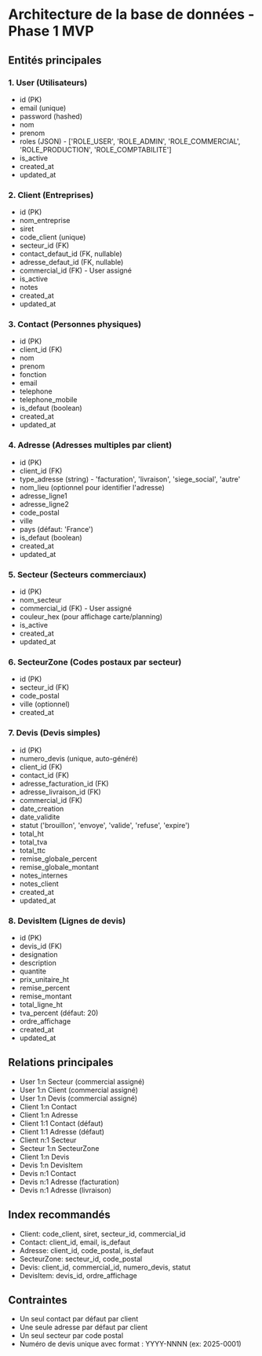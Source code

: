 # Architecture de la base de données - Phase 1 MVP

## Entités principales

### 1. User (Utilisateurs)
- id (PK)
- email (unique)
- password (hashed)
- nom
- prenom
- roles (JSON) - ['ROLE_USER', 'ROLE_ADMIN', 'ROLE_COMMERCIAL', 'ROLE_PRODUCTION', 'ROLE_COMPTABILITE']
- is_active
- created_at
- updated_at

### 2. Client (Entreprises)
- id (PK)
- nom_entreprise
- siret
- code_client (unique)
- secteur_id (FK)
- contact_defaut_id (FK, nullable)
- adresse_defaut_id (FK, nullable)
- commercial_id (FK) - User assigné
- is_active
- notes
- created_at
- updated_at

### 3. Contact (Personnes physiques)
- id (PK)
- client_id (FK)
- nom
- prenom
- fonction
- email
- telephone
- telephone_mobile
- is_defaut (boolean)
- created_at
- updated_at

### 4. Adresse (Adresses multiples par client)
- id (PK)
- client_id (FK)
- type_adresse (string) - 'facturation', 'livraison', 'siege_social', 'autre'
- nom_lieu (optionnel pour identifier l'adresse)
- adresse_ligne1
- adresse_ligne2
- code_postal
- ville
- pays (défaut: 'France')
- is_defaut (boolean)
- created_at
- updated_at

### 5. Secteur (Secteurs commerciaux)
- id (PK)
- nom_secteur
- commercial_id (FK) - User assigné
- couleur_hex (pour affichage carte/planning)
- is_active
- created_at
- updated_at

### 6. SecteurZone (Codes postaux par secteur)
- id (PK)
- secteur_id (FK)
- code_postal
- ville (optionnel)
- created_at

### 7. Devis (Devis simples)
- id (PK)
- numero_devis (unique, auto-généré)
- client_id (FK)
- contact_id (FK)
- adresse_facturation_id (FK)
- adresse_livraison_id (FK)
- commercial_id (FK)
- date_creation
- date_validite
- statut ('brouillon', 'envoye', 'valide', 'refuse', 'expire')
- total_ht
- total_tva
- total_ttc
- remise_globale_percent
- remise_globale_montant
- notes_internes
- notes_client
- created_at
- updated_at

### 8. DevisItem (Lignes de devis)
- id (PK)
- devis_id (FK)
- designation
- description
- quantite
- prix_unitaire_ht
- remise_percent
- remise_montant
- total_ligne_ht
- tva_percent (défaut: 20)
- ordre_affichage
- created_at
- updated_at

## Relations principales

- User 1:n Secteur (commercial assigné)
- User 1:n Client (commercial assigné)
- User 1:n Devis (commercial assigné)
- Client 1:n Contact
- Client 1:n Adresse
- Client 1:1 Contact (défaut)
- Client 1:1 Adresse (défaut)
- Client n:1 Secteur
- Secteur 1:n SecteurZone
- Client 1:n Devis
- Devis 1:n DevisItem
- Devis n:1 Contact
- Devis n:1 Adresse (facturation)
- Devis n:1 Adresse (livraison)

## Index recommandés

- Client: code_client, siret, secteur_id, commercial_id
- Contact: client_id, email, is_defaut
- Adresse: client_id, code_postal, is_defaut
- SecteurZone: secteur_id, code_postal
- Devis: client_id, commercial_id, numero_devis, statut
- DevisItem: devis_id, ordre_affichage

## Contraintes

- Un seul contact par défaut par client
- Une seule adresse par défaut par client
- Un seul secteur par code postal
- Numéro de devis unique avec format : YYYY-NNNN (ex: 2025-0001)